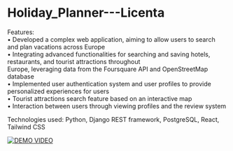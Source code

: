 # Holiday_Planner---Licenta

Features:  
• Developed a complex web application, aiming to allow users to search and plan vacations across Europe  
• Integrating advanced functionalities for searching and saving hotels, restaurants, and tourist attractions throughout  
  Europe, leveraging data from the Foursquare API and OpenStreetMap database  
• Implemented user authentication system and user profiles to provide personalized experiences for users  
• Tourist attractions search feature based on an interactive map  
• Interaction between users through viewing profiles and the review system  
  
Technologies used: Python, Django REST framework, PostgreSQL, React, Tailwind CSS  

[![DEMO VIDEO](https://img.youtube.com/vi/hqKZfg75wrA/0.jpg)](https://www.youtube.com/watch?v=hqKZfg75wrA)


